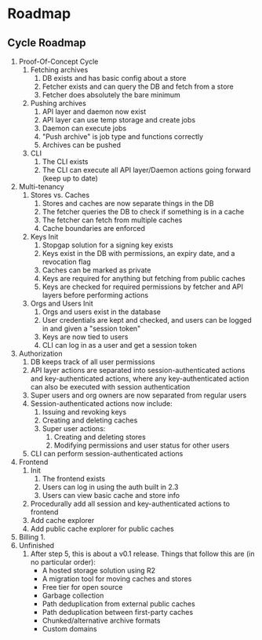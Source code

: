 # Roadmap

## Cycle Roadmap
1. Proof-Of-Concept Cycle
	1. Fetching archives
		1. DB exists and has basic config about a store
		2. Fetcher exists and can query the DB and fetch from a store
		3. Fetcher does absolutely the bare minimum
	2. Pushing archives
		1. API layer and daemon now exist
		2. API layer can use temp storage and create jobs
		3. Daemon can execute jobs
		4. "Push archive" is job type and functions correctly
		5. Archives can be pushed
	3. CLI
		1. The CLI exists
		2. The CLI can execute all API layer/Daemon actions going forward (keep up to date)
2. Multi-tenancy
	1. Stores vs. Caches
		1. Stores and caches are now separate things in the DB
		2. The fetcher queries the DB to check if something is in a cache
		3. The fetcher can fetch from multiple caches
		4. Cache boundaries are enforced
	2. Keys Init
		1. Stopgap solution for a signing key exists
		2. Keys exist in the DB with permissions, an expiry date, and a revocation flag
		3. Caches can be marked as private
		4. Keys are required for anything but fetching from public caches
		5. Keys are checked for required permissions by fetcher and API layers before performing actions
	3. Orgs and Users Init
		1. Orgs and users exist in the database
		2. User credentials are kept and checked, and users can be logged in and given a "session token"
		3. Keys are now tied to users
		4. CLI can log in as a user and get a session token
3. Authorization
	1. DB keeps track of all user permissions
	2. API layer actions are separated into session-authenticated actions and key-authenticated actions, where any key-authenticated action can also be executed with session authentication
	3. Super users and org owners are now separated from regular users
	4. Session-authenticated actions now include:
		1. Issuing and revoking keys
		2. Creating and deleting caches
		3. Super user actions:
			1. Creating and deleting stores
			2. Modifying permissions and user status for other users
	5. CLI can perform session-authenticated actions
4. Frontend
	1. Init
		1. The frontend exists
		2. Users can log in using the auth built in 2.3
		3. Users can view basic cache and store info
	2. Procedurally add all session and key-authenticated actions to frontend
	3. Add cache explorer
	4. Add public cache explorer for public caches
5. Billing
	1. 
6. Unfinished
	1. After step 5, this is about a v0.1 release. Things that follow this are (in no particular order):
		- A hosted storage solution using R2
		- A migration tool for moving caches and stores
		- Free tier for open source
		- Garbage collection
		- Path deduplication from external public caches
		- Path deduplication between first-party caches
		- Chunked/alternative archive formats
		- Custom domains
